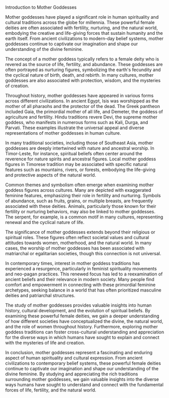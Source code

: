 Introduction to Mother Goddesses

Mother goddesses have played a significant role in human spirituality and cultural traditions across the globe for millennia. These powerful female deities are often associated with fertility, nurturing, and the natural world, embodying the creative and life-giving forces that sustain humanity and the earth itself. From ancient civilizations to modern-day belief systems, mother goddesses continue to captivate our imagination and shape our understanding of the divine feminine.

The concept of a mother goddess typically refers to a female deity who is revered as the source of life, fertility, and abundance. These goddesses are often portrayed as nurturing figures, symbolizing the earth's fecundity and the cyclical nature of birth, death, and rebirth. In many cultures, mother goddesses are also associated with protection, wisdom, and the mysteries of creation.

Throughout history, mother goddesses have appeared in various forms across different civilizations. In ancient Egypt, Isis was worshipped as the mother of all pharaohs and the protector of the dead. The Greek pantheon included Gaia, the primordial mother of all life, and Demeter, the goddess of agriculture and fertility. Hindu traditions revere Devi, the supreme mother goddess, who manifests in numerous forms such as Kali, Durga, and Parvati. These examples illustrate the universal appeal and diverse representations of mother goddesses in human culture.

In many traditional societies, including those of Southeast Asia, mother goddesses are deeply intertwined with nature and ancestral worship. In Timor-Leste, for instance, spiritual beliefs often center around the reverence for nature spirits and ancestral figures. Local mother goddess figures in Timorese tradition may be associated with specific natural features such as mountains, rivers, or forests, embodying the life-giving and protective aspects of the natural world.

Common themes and symbolism often emerge when examining mother goddess figures across cultures. Many are depicted with exaggerated feminine features, emphasizing their role in fertility and nurturing. Symbols of abundance, such as fruits, grains, or multiple breasts, are frequently associated with these deities. Animals, particularly those known for their fertility or nurturing behaviors, may also be linked to mother goddesses. The serpent, for example, is a common motif in many cultures, representing renewal and the cyclical nature of life.

The significance of mother goddesses extends beyond their religious or spiritual roles. These figures often reflect societal values and cultural attitudes towards women, motherhood, and the natural world. In many cases, the worship of mother goddesses has been associated with matriarchal or egalitarian societies, though this connection is not universal.

In contemporary times, interest in mother goddess traditions has experienced a resurgence, particularly in feminist spirituality movements and neo-pagan practices. This renewed focus has led to a reexamination of ancient beliefs and their relevance in modern society. Many people find comfort and empowerment in connecting with these primordial feminine archetypes, seeking balance in a world that has often prioritized masculine deities and patriarchal structures.

The study of mother goddesses provides valuable insights into human history, cultural development, and the evolution of spiritual beliefs. By examining these powerful female deities, we gain a deeper understanding of how different societies have conceptualized the divine, the natural world, and the role of women throughout history. Furthermore, exploring mother goddess traditions can foster cross-cultural understanding and appreciation for the diverse ways in which humans have sought to explain and connect with the mysteries of life and creation.

In conclusion, mother goddesses represent a fascinating and enduring aspect of human spirituality and cultural expression. From ancient civilizations to contemporary belief systems, these powerful female deities continue to captivate our imagination and shape our understanding of the divine feminine. By studying and appreciating the rich traditions surrounding mother goddesses, we gain valuable insights into the diverse ways humans have sought to understand and connect with the fundamental forces of life, fertility, and the natural world.